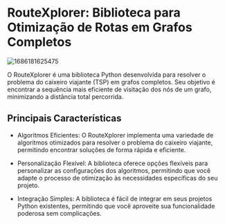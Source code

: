 # RouteXplorer: Biblioteca para Otimização de Rotas em Grafos Completos


![1686181625475](https://github.com/vsg-root/RouteXplorer/assets/108759490/e7b0a042-95fd-4a72-af72-24caa32ff0c5)

O RouteXplorer é uma biblioteca Python desenvolvida para resolver o problema do caixeiro viajante (TSP) em grafos completos. Seu objetivo é encontrar a sequência mais eficiente de visitação dos nós de um grafo, minimizando a distância total percorrida.


## Principais Características

- Algoritmos Eficientes: O RouteXplorer implementa uma variedade de algoritmos otimizados para resolver o problema do caixeiro viajante, permitindo encontrar soluções de forma rápida e eficiente.

- Personalização Flexível: A biblioteca oferece opções flexíveis para personalizar as configurações dos algoritmos, permitindo que você adapte o processo de otimização às necessidades específicas do seu projeto.

- Integração Simples: A biblioteca é fácil de integrar em seus projetos Python existentes, permitindo que você aproveite sua funcionalidade poderosa sem complicações.
